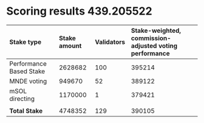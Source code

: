 # Scoring results 439.205522

| Stake type              | Stake amount | Validators | Stake-weighted, commission-adjusted voting performance |
|:------------------------|:-------------|:-----------|:-------------------------------------------------------|
| Performance Based Stake | 2628682      | 100        | 395214                                                 |
| MNDE voting             | 949670       | 52         | 389122                                                 |
| mSOL directing          | 1170000      | 1          | 379421                                                 |
|                         |              |            |                                                        |
| **Total Stake**         | 4748352      | 129        | 390105                                                 |
